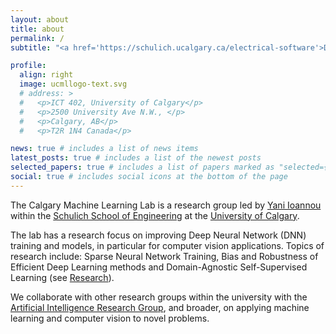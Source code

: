 ```yaml
---
layout: about
title: about
permalink: /
subtitle: "<a href='https://schulich.ucalgary.ca/electrical-software'>Dept. Electrical & Software Engineering, Schulich School of Engineering</a><br>"

profile:
  align: right
  image: ucmllogo-text.svg
  # address: >
  #   <p>ICT 402, University of Calgary</p>
  #   <p>2500 University Ave N.W., </p>
  #   <p>Calgary, AB</p>
  #   <p>T2R 1N4 Canada</p>

news: true # includes a list of news items
latest_posts: true # includes a list of the newest posts
selected_papers: true # includes a list of papers marked as "selected={true}"
social: true # includes social icons at the bottom of the page
---
```

The Calgary Machine Learning Lab
is a research group led by [Yani Ioannou](https://yani.ai) within the [Schulich School of Engineering](https://schulich.ucalgary.ca) at the [University of Calgary](https://www.ucalgary.ca).

The lab has a research focus on improving Deep Neural Network (DNN) training and models, in particular for computer vision applications. Topics of research include:
Sparse Neural Network Training, Bias and Robustness of Efficient Deep Learning methods and Domain-Agnostic Self-Supervised Learning (see [Research](research)).

We collaborate with other research groups within the university with the [Artificial Intelligence Research Group](https://www.calgaryai.org), and broader, on applying machine learning and computer vision to novel problems.

